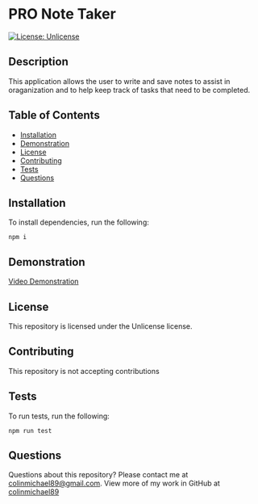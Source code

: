 # PRO Note Taker

[![License: Unlicense](https://img.shields.io/badge/license-Unlicense-blue.svg)](http://unlicense.org/)

## Description

This application allows the user to write and save notes to assist in oraganization and to help keep track of tasks that need to be completed.

## Table of Contents

- [Installation](#installation)
- [Demonstration](#demonstration)
- [License](#license)
- [Contributing](#contributing)
- [Tests](#tests)
- [Questions](#questions)

## Installation

To install dependencies, run the following:

```
npm i
```

## Demonstration

[Video Demonstration]()

## License

This repository is licensed under the Unlicense license.

## Contributing

This repository is not accepting contributions

## Tests

To run tests, run the following:

```
npm run test
```

## Questions

Questions about this repository? Please contact me at [colinmichael89@gmail.com](mailto:colinmichael89@gmail.com). View more of my work in GitHub at [colinmichael89](https://github.com/colinmichael89)
